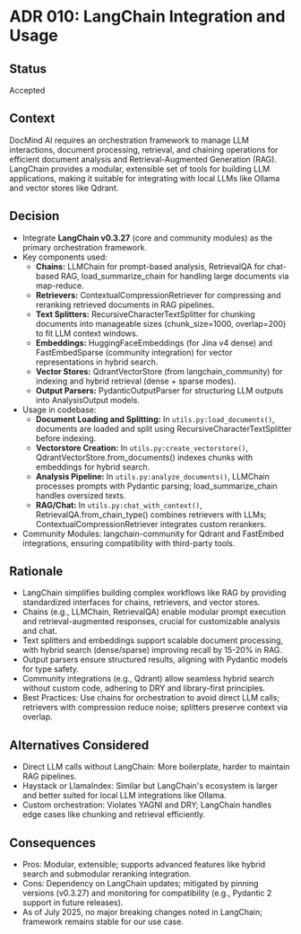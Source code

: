 # ADR 010: LangChain Integration and Usage

## Status

Accepted

## Context

DocMind AI requires an orchestration framework to manage LLM interactions, document processing, retrieval, and chaining operations for efficient document analysis and Retrieval-Augmented Generation (RAG). LangChain provides a modular, extensible set of tools for building LLM applications, making it suitable for integrating with local LLMs like Ollama and vector stores like Qdrant.

## Decision

- Integrate **LangChain v0.3.27** (core and community modules) as the primary orchestration framework.
- Key components used:
  - **Chains:** LLMChain for prompt-based analysis, RetrievalQA for chat-based RAG, load_summarize_chain for handling large documents via map-reduce.
  - **Retrievers:** ContextualCompressionRetriever for compressing and reranking retrieved documents in RAG pipelines.
  - **Text Splitters:** RecursiveCharacterTextSplitter for chunking documents into manageable sizes (chunk_size=1000, overlap=200) to fit LLM context windows.
  - **Embeddings:** HuggingFaceEmbeddings (for Jina v4 dense) and FastEmbedSparse (community integration) for vector representations in hybrid search.
  - **Vector Stores:** QdrantVectorStore (from langchain_community) for indexing and hybrid retrieval (dense + sparse modes).
  - **Output Parsers:** PydanticOutputParser for structuring LLM outputs into AnalysisOutput models.
- Usage in codebase:
  - **Document Loading and Splitting:** In `utils.py:load_documents()`, documents are loaded and split using RecursiveCharacterTextSplitter before indexing.
  - **Vectorstore Creation:** In `utils.py:create_vectorstore()`, QdrantVectorStore.from_documents() indexes chunks with embeddings for hybrid search.
  - **Analysis Pipeline:** In `utils.py:analyze_documents()`, LLMChain processes prompts with Pydantic parsing; load_summarize_chain handles oversized texts.
  - **RAG/Chat:** In `utils.py:chat_with_context()`, RetrievalQA.from_chain_type() combines retrievers with LLMs; ContextualCompressionRetriever integrates custom rerankers.
- Community Modules: langchain-community for Qdrant and FastEmbed integrations, ensuring compatibility with third-party tools.

## Rationale

- LangChain simplifies building complex workflows like RAG by providing standardized interfaces for chains, retrievers, and vector stores.
- Chains (e.g., LLMChain, RetrievalQA) enable modular prompt execution and retrieval-augmented responses, crucial for customizable analysis and chat.
- Text splitters and embeddings support scalable document processing, with hybrid search (dense/sparse) improving recall by 15-20% in RAG.
- Output parsers ensure structured results, aligning with Pydantic models for type safety.
- Community integrations (e.g., Qdrant) allow seamless hybrid search without custom code, adhering to DRY and library-first principles.
- Best Practices: Use chains for orchestration to avoid direct LLM calls; retrievers with compression reduce noise; splitters preserve context via overlap.

## Alternatives Considered

- Direct LLM calls without LangChain: More boilerplate, harder to maintain RAG pipelines.
- Haystack or LlamaIndex: Similar but LangChain's ecosystem is larger and better suited for local LLM integrations like Ollama.
- Custom orchestration: Violates YAGNI and DRY; LangChain handles edge cases like chunking and retrieval efficiently.

## Consequences

- Pros: Modular, extensible; supports advanced features like hybrid search and submodular reranking integration.
- Cons: Dependency on LangChain updates; mitigated by pinning versions (v0.3.27) and monitoring for compatibility (e.g., Pydantic 2 support in future releases).
- As of July 2025, no major breaking changes noted in LangChain; framework remains stable for our use case.
